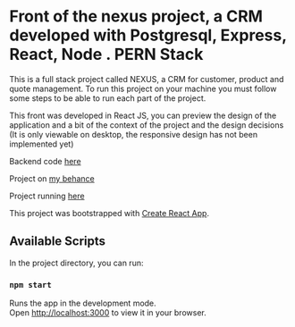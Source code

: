 # Front of the nexus project, a CRM developed with Postgresql, Express, React, Node . PERN Stack


This is a full stack project called NEXUS, a CRM for customer, product and quote management.
To run this project on your machine you must follow some steps to be able to run each part of the project.

This front was developed in React JS, you can preview the design of the application and a bit of the context of the project and the design decisions (It is only viewable on desktop, the responsive design has not been implemented yet)

Backend code [here](https://github.com/j-o-devsigner/Nexus-Node_Express-Back)

Project on [my behance](https://www.behance.net/gallery/164255121/Nexus-Web-Application)

Project running [here](https://nexus-front-9a8d.onrender.com)

This project was bootstrapped with [Create React App](https://github.com/facebook/create-react-app).

## Available Scripts

In the project directory, you can run:

### `npm start`

Runs the app in the development mode.\
Open [http://localhost:3000](http://localhost:3000) to view it in your browser.
